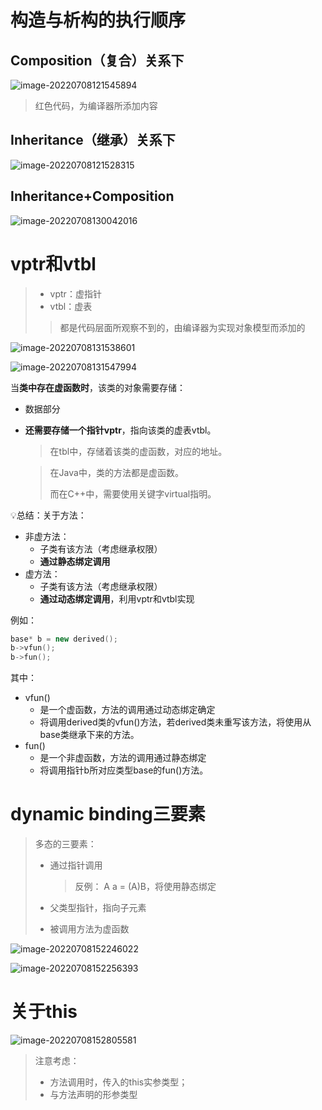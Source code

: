 # 构造与析构的执行顺序

## Composition（复合）关系下

![image-20220708121545894](对象模型.assets/image-20220708121545894.png)

> 红色代码，为编译器所添加内容



## Inheritance（继承）关系下

![image-20220708121528315](对象模型.assets/image-20220708121528315.png)



## Inheritance+Composition

![image-20220708130042016](对象模型.assets/image-20220708130042016.png)



# vptr和vtbl

>- vptr：虚指针
>- vtbl：虚表
>
>> 都是代码层面所观察不到的，由编译器为实现对象模型而添加的



![image-20220708131538601](对象模型.assets/image-20220708131538601.png)

![image-20220708131547994](对象模型.assets/image-20220708131547994.png)



当**类中存在虚函数时**，该类的对象需要存储：

- 数据部分

- **还需要存储一个指针vptr**，指向该类的虚表vtbl。

  > 在tbl中，存储着该类的虚函数，对应的地址。

  > 在Java中，类的方法都是虚函数。
  >
  > 而在C++中，需要使用关键字virtual指明。



💡总结：关于方法：

- 非虚方法：
  - 子类有该方法（考虑继承权限）
  - **通过静态绑定调用**
- 虚方法：
  - 子类有该方法（考虑继承权限）
  - **通过动态绑定调用**，利用vptr和vtbl实现

例如：

```C++
base* b = new derived();
b->vfun();
b->fun();
```

其中：

- vfun()
  - 是一个虚函数，方法的调用通过动态绑定确定
  - 将调用derived类的vfun()方法，若derived类未重写该方法，将使用从base类继承下来的方法。
- fun()
  - 是一个非虚函数，方法的调用通过静态绑定
  - 将调用指针b所对应类型base的fun()方法。



# dynamic binding三要素

> 多态的三要素：
>
> - 通过指针调用
>
>   > 反例： A a = (A)B，将使用静态绑定
>
> - 父类型指针，指向子元素
>
> - 被调用方法为虚函数



![image-20220708152246022](对象模型.assets/image-20220708152246022.png)

![image-20220708152256393](对象模型.assets/image-20220708152256393.png)



# 关于this

![image-20220708152805581](对象模型.assets/image-20220708152805581.png)

> 注意考虑：
>
> - 方法调用时，传入的this实参类型；
> - 与方法声明的形参类型